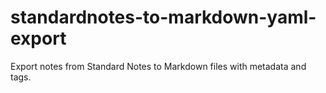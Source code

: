 # standardnotes-to-markdown-yaml-export
Export notes from Standard Notes to Markdown files with metadata and tags.
